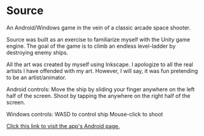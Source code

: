 # Source
An Android/Windows game in the vein of a classic arcade space shooter.

Source was built as an exercise to familiarize myself with the Unity game engine. The goal of the game is to climb an endless level-ladder by destroying enemy ships.

All the art was created by myself using Inkscape. I apologize to all the real artists I have offended with my art. However, I will say, it was fun pretending to be an artist/animator.

Android controls:
  Move the ship by sliding your finger anywhere on the left half of the screen. 
  Shoot by tapping the anywhere on the right half of the screen.
  
Windows controls:
  WASD to control ship
  Mouse-click to shoot
  
[Click this link to visit the app's Android page.](https://play.google.com/store/apps/details?id=com.danm551.Source)
